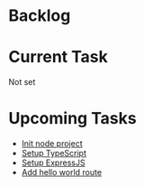 # Backlog

# Current Task

Not set

# Upcoming Tasks

- [Init node project](./init-node-project.md)
- [Setup TypeScript](./setup-typescript.md)
- [Setup ExpressJS](./setup-expressjs.md)
- [Add hello world route](./add-hello-world-route.md)
